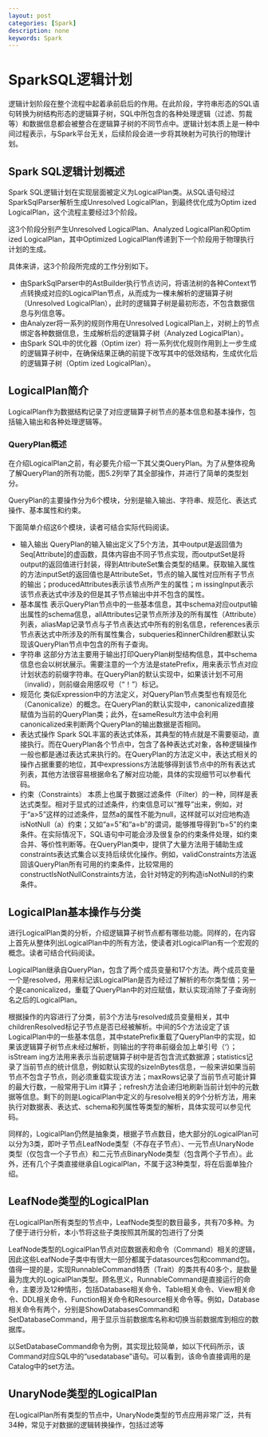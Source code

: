 ```yaml
---
layout: post
categories: [Spark]
description: none
keywords: Spark
---
```

# SparkSQL逻辑计划
逻辑计划阶段在整个流程中起着承前启后的作用。在此阶段，字符串形态的SQL语句转换为树结构形态的逻辑算子树，SQL中所包含的各种处理逻辑（过滤、剪裁等）和数据信息都会被整合在逻辑算子树的不同节点中。逻辑计划本质上是一种中间过程表示，与Spark平台无关，后续阶段会进一步将其映射为可执行的物理计划。

## Spark SQL逻辑计划概述
Spark SQL逻辑计划在实现层面被定义为LogicalPlan类。从SQL语句经过SparkSqlParser解析生成Unresolved LogicalPlan，到最终优化成为Optim ized LogicalPlan，这个流程主要经过3个阶段。

这3个阶段分别产生Unresolved LogicalPlan、Analyzed LogicalPlan和Optim ized LogicalPlan，其中Optimized LogicalPlan传递到下一个阶段用于物理执行计划的生成。

具体来讲，这3个阶段所完成的工作分别如下。

- 由SparkSqlParser中的AstBuilder执行节点访问，将语法树的各种Context节点转换成对应的LogicalPlan节点，从而成为一棵未解析的逻辑算子树（Unresolved LogicalPlan），此时的逻辑算子树是最初形态，不包含数据信息与列信息等。
- 由Analyzer将一系列的规则作用在Unresolved LogicalPlan上，对树上的节点绑定各种数据信息，生成解析后的逻辑算子树（Analyzed LogicalPlan）。
- 由Spark SQL中的优化器（Optim izer）将一系列优化规则作用到上一步生成的逻辑算子树中，在确保结果正确的前提下改写其中的低效结构，生成优化后的逻辑算子树（Optim ized LogicalPlan）。

## LogicalPlan简介
LogicalPlan作为数据结构记录了对应逻辑算子树节点的基本信息和基本操作，包括输入输出和各种处理逻辑等。

### QueryPlan概述
在介绍LogicalPlan之前，有必要先介绍一下其父类QueryPlan。为了从整体视角了解QueryPlan的所有功能，图5.2列举了其全部操作，并进行了简单的类型划分。

QueryPlan的主要操作分为6个模块，分别是输入输出、字符串、规范化、表达式操作、基本属性和约束。

下面简单介绍这6个模块，读者可结合实际代码阅读。
- 输入输出
QueryPlan的输入输出定义了5个方法，其中output是返回值为Seq[Attribute]的虚函数，具体内容由不同子节点实现，而outputSet是将output的返回值进行封装，得到AttributeSet集合类型的结果。获取输入属性的方法inputSet的返回值也是AttributeSet，节点的输入属性对应所有子节点的输出；producedAttributes表示该节点所产生的属性；m issingInput表示该节点表达式中涉及的但是其子节点输出中并不包含的属性。
- 基本属性
表示QueryPlan节点中的一些基本信息，其中schema对应output输出属性的schema信息，allAttributes记录节点所涉及的所有属性（Attribute）列表，aliasMap记录节点与子节点表达式中所有的别名信息，references表示节点表达式中所涉及的所有属性集合，subqueries和innerChildren都默认实现该QueryPlan节点中包含的所有子查询。
- 字符串
这部分方法主要用于输出打印QueryPlan树型结构信息，其中schema信息也会以树状展示。需要注意的一个方法是statePrefix，用来表示节点对应计划状态的前缀字符串。在QueryPlan的默认实现中，如果该计划不可用（invalid），则前缀会用感叹号（“！”）标记。
- 规范化
类似Expression中的方法定义，对QueryPlan节点类型也有规范化（Canonicalize）的概念。在QueryPlan的默认实现中，canonicalized直接赋值为当前的QueryPlan类；此外，在sameResult方法中会利用canonicalized来判断两个QueryPlan的输出数据是否相同。
- 表达式操作
Spark SQL丰富的表达式体系，其典型的特点就是不需要驱动，直接执行。而在QueryPlan各个节点中，包含了各种表达式对象，各种逻辑操作一般也都是通过表达式来执行的。在QueryPlan的方法定义中，表达式相关的操作占据重要的地位，其中expressions方法能够得到该节点中的所有表达式列表，其他方法很容易根据命名了解对应功能，具体的实现细节可以参看代码。
- 约束（Constraints）
本质上也属于数据过滤条件（Filter）的一种，同样是表达式类型。相对于显式的过滤条件，约束信息可以“推导”出来，例如，对于“a>5”这样的过滤条件，显然a的属性不能为null，这样就可以对应地构造isNotNull（a）约束；又如“a=5”和“a=b”的谓词，能够推导得到“b=5”的约束条件。在实际情况下，SQL语句中可能会涉及很复杂的约束条件处理，如约束合并、等价性判断等。在QueryPlan类中，提供了大量方法用于辅助生成constraints表达式集合以支持后续优化操作。例如，validConstraints方法返回该QueryPlan所有可用的约束条件，比较常用的constructIsNotNullConstraints方法，会针对特定的列构造isNotNull的约束条件。

## LogicalPlan基本操作与分类
进行LogicalPlan类的分析，介绍逻辑算子树节点都有哪些功能。同样的，在内容上首先从整体列出LogicalPlan中的所有方法，使读者对LogicalPlan有一个宏观的概念。读者可结合代码阅读。

LogicalPlan继承自QueryPlan，包含了两个成员变量和17个方法。两个成员变量一个是resolved，用来标记该LogicalPlan是否为经过了解析的布尔类型值；另一个是canonicalized，重载了QueryPlan中的对应赋值，默认实现消除了子查询别名之后的LogicalPlan。

根据操作的内容进行了分类，前3个方法与resolved成员变量相关，其中childrenResolved标记子节点是否已经被解析。中间的5个方法设定了该LogicalPlan中的一些基本信息，其中statePrefix重载了QueryPlan中的实现，如果该逻辑算子树节点未经过解析，则输出的字符串前缀会加上单引号（‘）；isStream ing方法用来表示当前逻辑算子树中是否包含流式数据源；statistics记录了当前节点的统计信息，例如默认实现的sizeInBytes信息，一般来讲如果当前节点不包含子节点，则必须重载实现该方法；maxRows记录了当前节点可能计算的最大行数，一般常用于Lim it算子；refresh方法会递归地刷新当前计划中的元数据等信息。剩下的则是LogicalPlan中定义的与resolve相关的9个分析方法，用来执行对数据表、表达式、schema和列属性等类型的解析，具体实现可以参见代码。

同样的，LogicalPlan仍然是抽象类，根据子节点数目，绝大部分的LogicalPlan可以分为3类，即叶子节点LeafNode类型（不存在子节点）、一元节点UnaryNode类型（仅包含一个子节点）和二元节点BinaryNode类型（包含两个子节点）。此外，还有几个子类直接继承自LogicalPlan，不属于这3种类型，将在后面单独介绍。

## LeafNode类型的LogicalPlan
在LogicalPlan所有类型的节点中，LeafNode类型的数目最多，共有70多种。为了便于进行分析，本小节将这些子类按照其所属的包进行了分类

LeafNode类型的LogicalPlan节点对应数据表和命令（Command）相关的逻辑，因此这些LeafNode子类中有很大一部分都属于datasources包和command包。值得一提的是，实现RunnableCommand特质（Trait）的类共有40多个，是数量最为庞大的LogicalPlan类型。顾名思义，RunnableCommand是直接运行的命令，主要涉及12种情形，包括Database相关命令、Table相关命令、View相关命令、DDL相关命令、Function相关命令和Resource相关命令等。例如，Database相关命令有两个，分别是ShowDatabasesCommand和SetDatabaseCommand，用于显示当前数据库名称和切换当前数据库到相应的数据库。

以SetDatabaseCommand命令为例，其实现比较简单，如以下代码所示，该Command对应SQL中的“usedatabase”语句。可以看到，该命令直接调用的是Catalog中的set方法。

## UnaryNode类型的LogicalPlan
在LogicalPlan所有类型的节点中，UnaryNode类型的节点应用非常广泛，共有34种，常见于对数据的逻辑转换操作，包括过滤等











